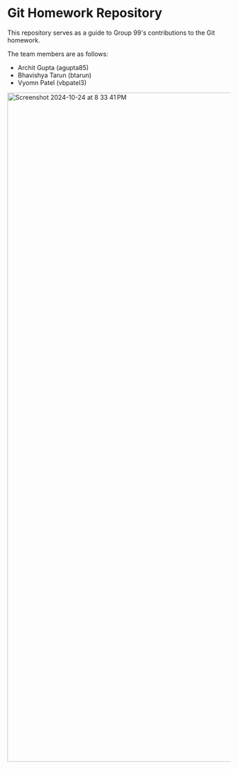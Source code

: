 # Git Homework Repository

This repository serves as a guide to Group 99's contributions to the Git homework.

The team members are as follows:
- Archit Gupta (agupta85)
- Bhavishya Tarun (btarun)
- Vyomn Patel (vbpatel3)

<img width="1512" alt="Screenshot 2024-10-24 at 8 33 41 PM" src="https://github.com/user-attachments/assets/d4bc2aa4-fe2a-4a8c-8e75-17196370169c">
